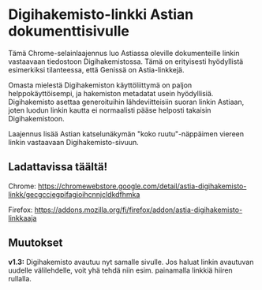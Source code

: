 # Digihakemisto-linkki Astian dokumenttisivulle</h1>

Tämä Chrome-selainlaajennus luo Astiassa oleville dokumenteille linkin vastaavaan tiedostoon Digihakemistossa.
Tämä on erityisesti hyödyllistä esimerkiksi tilanteessa, että Genissä on Astia-linkkejä.

Omasta mielestä Digihakemiston käyttöliittymä on paljon helppokäyttöisempi, ja hakemiston metadatat usein hyödyllisiä.
Digihakemisto asettaa generoituihin lähdeviitteisiin suoran linkin Astiaan, joten luodun linkin kautta ei normaalisti pääse helposti takaisin Digihakemistoon.

Laajennus lisää Astian katselunäkymän "koko ruutu"-näppäimen viereen linkin vastaavaan Digihakemisto-sivuun.

## Ladattavissa täältä!
Chrome: https://chromewebstore.google.com/detail/astia-digihakemisto-linkk/gecgccjegpifagioihcnnjcldkdfhmka

Firefox: https://addons.mozilla.org/fi/firefox/addon/astia-digihakemisto-linkkaaja

## Muutokset</h3>
**v1.3:** Digihakemisto avautuu nyt samalle sivulle. Jos haluat linkin avautuvan uudelle välilehdelle, voit yhä tehdä niin esim. painamalla linkkiä hiiren rullalla.
